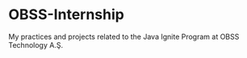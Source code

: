# OBSS-Internship
My practices and projects related to the Java Ignite Program at OBSS Technology A.Ş.
